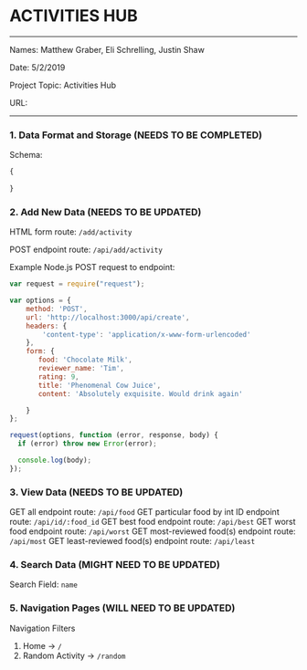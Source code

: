 
# ACTIVITIES HUB

---

Names: Matthew Graber, Eli Schrelling, Justin Shaw

Date: 5/2/2019

Project Topic: Activities Hub

URL: 

---


### 1. Data Format and Storage (NEEDS TO BE COMPLETED)



Schema: 
```javascript
{
   
}
```

### 2. Add New Data (NEEDS TO BE UPDATED)

HTML form route: `/add/activity`

POST endpoint route: `/api/add/activity`

Example Node.js POST request to endpoint: 
```javascript
var request = require("request");

var options = { 
    method: 'POST',
    url: 'http://localhost:3000/api/create',
    headers: { 
        'content-type': 'application/x-www-form-urlencoded' 
    },
    form: { 
       food: 'Chocolate Milk',
       reviewer_name: 'Tim',
       rating: 9,
       title: 'Phenomenal Cow Juice',
       content: 'Absolutely exquisite. Would drink again'

    } 
};

request(options, function (error, response, body) {
  if (error) throw new Error(error);

  console.log(body);
});
```

### 3. View Data (NEEDS TO BE UPDATED)

GET all endpoint route: `/api/food`
GET particular food by int ID endpoint route: `/api/id/:food_id`
GET best food endpoint route: `/api/best`
GET worst food endpoint route: `/api/worst`
GET most-reviewed food(s) endpoint route: `/api/most`
GET least-reviewed food(s) endpoint route: `/api/least`

### 4. Search Data (MIGHT NEED TO BE UPDATED)

Search Field: `name`

### 5. Navigation Pages (WILL NEED TO BE UPDATED)

Navigation Filters
1. Home -> `/`
2. Random Activity -> `/random`


